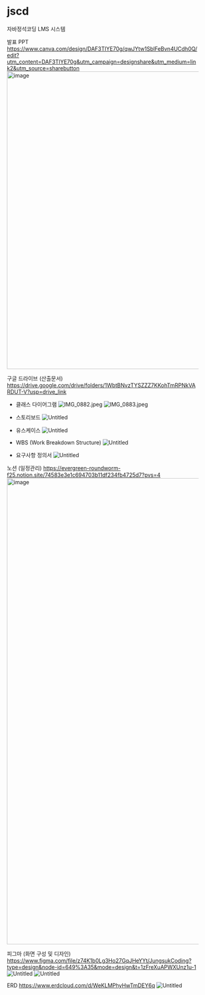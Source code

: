 # jscd
자바정석코딩 LMS 시스템

발표 PPT
https://www.canva.com/design/DAF3TIYE70g/qwJYtw1SblFeBvn4UCdh0Q/edit?utm_content=DAF3TIYE70g&utm_campaign=designshare&utm_medium=link2&utm_source=sharebutton
<img width="780" alt="image" src="https://github.com/Sohee-Elizabeth-park/jscd/assets/144773013/b2b79b25-a886-4c00-a4c5-891a4914cc78">


구글 드라이브 (산출문서)
https://drive.google.com/drive/folders/1WbtBNvzTYSZZZ7KKohTmRPNkVARDUT-V?usp=drive_link

- 클래스 다이어그램
![IMG_0882.jpeg](https://prod-files-secure.s3.us-west-2.amazonaws.com/d1c4f179-ad3e-4ae5-84e2-5cb805e6b23a/db1d02c3-f608-4b61-8875-6a64ef4bfb68/IMG_0882.jpeg)
![IMG_0883.jpeg](https://prod-files-secure.s3.us-west-2.amazonaws.com/d1c4f179-ad3e-4ae5-84e2-5cb805e6b23a/5d7e630c-4b86-4985-a142-f9e90b5332f8/IMG_0883.jpeg)

- 스토리보드
![Untitled](https://prod-files-secure.s3.us-west-2.amazonaws.com/d1c4f179-ad3e-4ae5-84e2-5cb805e6b23a/a1e2dfb2-aba0-4e30-b9f8-72e3251d7b06/Untitled.png)

- 유스케이스
![Untitled](https://prod-files-secure.s3.us-west-2.amazonaws.com/d1c4f179-ad3e-4ae5-84e2-5cb805e6b23a/a117454d-e896-4911-885e-603d11381fe3/Untitled.png)

- WBS (Work Breakdown Structure)
![Untitled](https://prod-files-secure.s3.us-west-2.amazonaws.com/d1c4f179-ad3e-4ae5-84e2-5cb805e6b23a/ecab9594-47f9-4763-83de-e11e858e42cb/Untitled.png)

- 요구사항 정의서
![Untitled](https://prod-files-secure.s3.us-west-2.amazonaws.com/d1c4f179-ad3e-4ae5-84e2-5cb805e6b23a/a1e92600-83a8-40d5-91d6-7dae2bcf310a/Untitled.png)

노션 (일정관리)
https://evergreen-roundworm-f25.notion.site/74583e3e1c694703b11df234fb4725d7?pvs=4
<img width="1222" alt="image" src="https://github.com/Sohee-Elizabeth-park/jscd/assets/144773013/76ca030a-b9e2-4393-a0da-329c7e808054">


피그마 (화면 구성 및 디자인)
https://www.figma.com/file/z74K1b0Lg3Ho27GqJHeYYt/JungsukCoding?type=design&node-id=649%3A35&mode=design&t=1zFreXuAPWXUnz1u-1
![Untitled](https://prod-files-secure.s3.us-west-2.amazonaws.com/d1c4f179-ad3e-4ae5-84e2-5cb805e6b23a/2b18594f-d9e7-4dc1-b8ab-34cdb74e391b/Untitled.png)
![Untitled](https://prod-files-secure.s3.us-west-2.amazonaws.com/d1c4f179-ad3e-4ae5-84e2-5cb805e6b23a/982239bb-49e8-467c-8424-fdd3947a2c86/Untitled.png)

ERD 
https://www.erdcloud.com/d/WeKLMPhyHwTmDEY6q
![Untitled](https://prod-files-secure.s3.us-west-2.amazonaws.com/d1c4f179-ad3e-4ae5-84e2-5cb805e6b23a/8eedada1-f229-4af9-9d2d-a34b0c75ba7f/Untitled.png)
